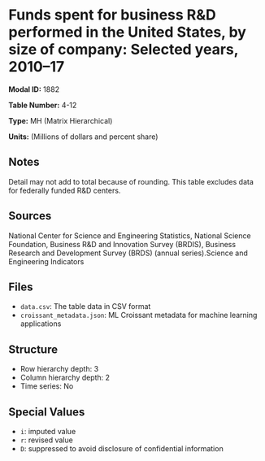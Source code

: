 # Funds spent for business R&D performed in the United States, by size of company: Selected years, 2010&#8211;17

**Modal ID:** 1882

**Table Number:** 4-12

**Type:** MH (Matrix Hierarchical)

**Units:** (Millions of dollars and percent share)

## Notes

Detail may not add to total because of rounding. This table excludes data for federally funded R&D centers.

## Sources

National Center for Science and Engineering Statistics, National Science Foundation, Business R&D and Innovation Survey (BRDIS), Business Research and Development Survey (BRDS) (annual series).Science and Engineering Indicators

## Files

- `data.csv`: The table data in CSV format
- `croissant_metadata.json`: ML Croissant metadata for machine learning applications

## Structure

- Row hierarchy depth: 3
- Column hierarchy depth: 2
- Time series: No

## Special Values

- `i`: imputed value
- `r`: revised value
- `D`: suppressed to avoid disclosure of confidential information
